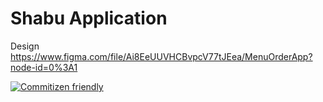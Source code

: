 # Shabu Application

Design
https://www.figma.com/file/Ai8EeUUVHCBvpcV77tJEea/MenuOrderApp?node-id=0%3A1

[![Commitizen friendly](https://img.shields.io/badge/commitizen-friendly-brightgreen.svg)](http://commitizen.github.io/cz-cli/)
